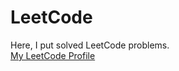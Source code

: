 # LeetCode
Here, I put solved LeetCode problems.
</br>
<a href="https://leetcode.com/Sambhav1207/">My LeetCode Profile</a>

